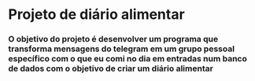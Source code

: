 # Projeto de diário alimentar
### O objetivo do projeto é desenvolver um programa que transforma mensagens do telegram em um grupo pessoal específico com o que eu comi no dia em entradas num banco de dados com o objetivo de criar um diário alimentar
